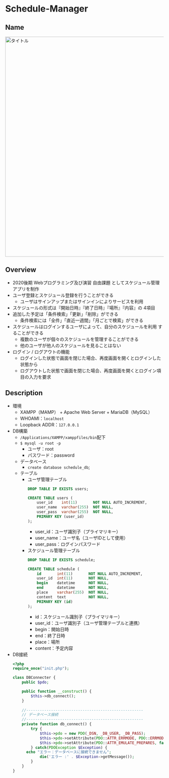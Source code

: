 # Schedule-Manager
## Name
<img alt="タイトル" width="700" src="https://raw.github.com/wiki/GotoRen/Schedule-Manager/images/title.png" />

## Overview
- 2020後期 Webプログラミング及び演習 自由課題 としてスケジュール管理アプリを制作
- ユーザ登録とスケジュール登録を行うことができる
  - ユーザはサインアップまたはサインインによりサービスを利用  
- スケジュールの形式は『開始日時』『終了日時』『場所』『内容』の 4項目
- 追加した予定は「条件検索」「更新」「削除」ができる
  - 条件検索には「全件」「直近一週間」「月ごとで検索」ができる
- スケジュールはログインするユーザによって、自分のスケジュールを利用 することができる
  - 複数のユーザが個々のスケジュールを管理することができる
  - 他のユーザが他人のスケジュールを見ることはない
- ログイン / ログアウトの機能
  - ログインした状態で画面を閉じた場合、再度画面を開くとログインした状態から
  - ログアウトした状態で画面を閉じた場合、再度画面を開くとログイン項目の入力を要求

## Description
- 環境
  - XAMPP（MAMP） + Apache Web Server + MariaDB（MySQL）
  - WHOAMI：`localhost`
  - Loopback ADDR：`127.0.0.1`
- DB構築
  - `/Applications/XAMPP/xamppfiles/bin`配下
  - `$ mysql -u root -p`  
    - ユーザ：root
    - パスワード：password
  - データベース
    - `create database schedule_db`;
  - テーブル
    - ユーザ管理テーブル
      ```sql
      DROP TABLE IF EXISTS users;

      CREATE TABLE users (
          user_id    int(11)       NOT NULL AUTO_INCREMENT,
          user_name  varchar(255)  NOT NULL,
          user_pass  varchar(255)  NOT NULL,
          PRIMARY KEY (user_id)
      );
      ```
        - user_id：ユーザ識別子（プライマリキー）
        - user_name：ユーザ名（ユーザIDとして使用）
        - user_pass：ログインパスワード
    - スケジュール管理テーブル
      ```sql
      DROP TABLE IF EXISTS schedule;

      CREATE TABLE schedule (
          id       int(11)       NOT NULL AUTO_INCREMENT,
          user_id  int(11)       NOT NULL,
          begin    datetime      NOT NULL,
          end      datetime      NOT NULL,
          place    varchar(255)  NOT NULL,
          content  text          NOT NULL,
          PRIMARY KEY (id)
      );
      ```
        - id：スケジュール識別子（プライマリキー）
        - user_id：ユーザ識別子（ユーザ管理テーブルと連携）
        - begin：開始日時
        - end：終了日時
        - place：場所
        - content：予定内容
- DB接続
  ```php
  <?php
  require_once("init.php");
  
  class DBConnecter {
      public $pdo;
  
      public function __construct() {
          $this->db_connect();
      }
              
      //----------------------------------------------------
      // データベース接続
      //----------------------------------------------------
      private function db_connect() {
          try {
              $this->pdo = new PDO(_DSN, _DB_USER, _DB_PASS);
              $this->pdo->setAttribute(PDO::ATTR_ERRMODE, PDO::ERRMODE_EXCEPTION);
              $this->pdo->setAttribute(PDO::ATTR_EMULATE_PREPARES, false);
          } catch(PDOException $Exception) {
  	    echo "エラー：データベースに接続できません";
              die('エラー :' . $Exception->getMessage());
          }
      }
  }
  ```
        